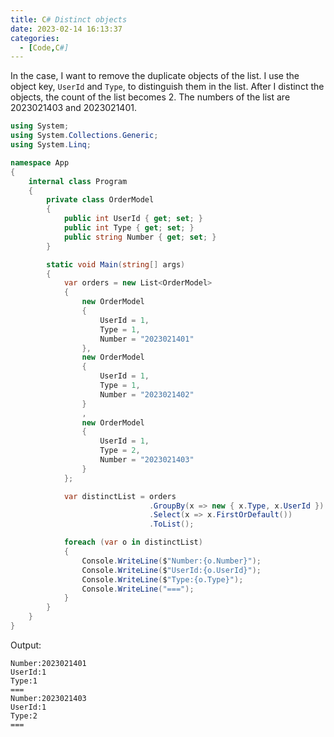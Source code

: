 ```yaml
---
title: C# Distinct objects
date: 2023-02-14 16:13:37
categories:  
  - [Code,C#]
---
```

In the case, I want to remove the duplicate objects of the list.
I use the object key, <code>UserId</code> and <code>Type</code>, to distinguish them in the list.
After I distinct the objects, the count of the list becomes 2.
The numbers of the list are 2023021403 and 2023021401.

```csharp
using System;
using System.Collections.Generic;
using System.Linq;

namespace App
{
    internal class Program
    {
        private class OrderModel
        {
            public int UserId { get; set; }
            public int Type { get; set; }
            public string Number { get; set; }
        }

        static void Main(string[] args)
        {
            var orders = new List<OrderModel>
            {
                new OrderModel
                {
                    UserId = 1,
                    Type = 1,
                    Number = "2023021401"
                },
                new OrderModel
                {
                    UserId = 1,
                    Type = 1,
                    Number = "2023021402"
                }
                ,
                new OrderModel
                {
                    UserId = 1,
                    Type = 2,
                    Number = "2023021403"
                }
            };

            var distinctList = orders
                               .GroupBy(x => new { x.Type, x.UserId })
                               .Select(x => x.FirstOrDefault())
                               .ToList();

            foreach (var o in distinctList)
            {
                Console.WriteLine($"Number:{o.Number}");
                Console.WriteLine($"UserId:{o.UserId}");
                Console.WriteLine($"Type:{o.Type}");
                Console.WriteLine("===");
            }
        }
    }
}
```

Output:
```
Number:2023021401
UserId:1
Type:1
===
Number:2023021403
UserId:1
Type:2
===
```